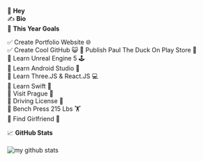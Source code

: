 👋 **Hey**</br>
✍️ **Bio**</br>
🎯 **This Year Goals**</br>

✅ Create Portfolio Website 🌐</br>
✅ Create Cool GitHub 😺
🔲 Publish Paul The Duck On Play Store 🦆</br>
🔲 Learn Unreal Engine 5 🕹️</br>
🔲 Learn Android Studio 📱</br>
🔲 Learn Three.JS & React.JS 💻</br>
🔲 Learn Swift 🍎</br>
🔲 Visit Prague 🏰</br>
🔲 Driving License 🚗</br>
🔲 Bench Press 215 Lbs 🏋</br>
🔲 Find Girlfriend 💖</br>

📈 **GitHub Stats**</br></br>
<img style src="https://github-readme-stats.vercel.app/api?username=marcineqr&show_icons=true&theme=algolia" alt="my github stats" /></div>
